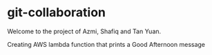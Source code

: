 # git-collaboration

Welcome to the project of Azmi, Shafiq and Tan Yuan.


Creating AWS lambda function that prints a Good Afternoon message

